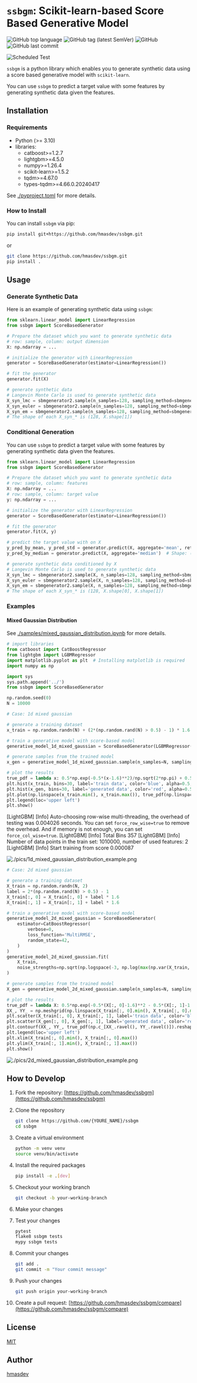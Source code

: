 # `ssbgm`: Scikit-learn-based Score Based Generative Model

![GitHub top language](https://img.shields.io/github/languages/top/hmasdev/ssbgm)
![GitHub tag (latest SemVer)](https://img.shields.io/github/v/tag/hmasdev/ssbgm?sort=semver)
![GitHub](https://img.shields.io/github/license/hmasdev/ssbgm)
![GitHub last commit](https://img.shields.io/github/last-commit/hmasdev/ssbgm)

![Scheduled Test](https://github.com/hmasdev/ssbgm/actions/workflows/tests-on-schedule.yaml/badge.svg)

`ssbgm` is a python library which enables you to generate synthetic data using a score based generative model with `scikit-learn`.

You can use `ssbgm` to predict a target value with some features by generating synthetic data given the features.

## Installation

### Requirements

- Python (>= 3.10)
- libraries:
  - catboost>=1.2.7
  - lightgbm>=4.5.0
  - numpy>=1.26.4
  - scikit-learn>=1.5.2
  - tqdm>=4.67.0
  - types-tqdm>=4.66.0.20240417

See [./pyproject.toml](./pyproject.toml) for more details.

### How to Install

You can install `ssbgm` via pip:

```bash
pip install git+https://github.com/hmasdev/ssbgm.git
```

or

```bash
git clone https://github.com/hmasdev/ssbgm.git
pip install .
```

## Usage

### Generate Synthetic Data

Here is an example of generating synthetic data using `ssbgm`:

```python
from sklearn.linear_model import LinearRegression
from ssbgm import ScoreBasedGenerator

# Prepare the dataset which you want to generate synthetic data
# row: sample, column: output dimension
X: np.ndarray = ...

# initialize the generator with LinearRegression
generator = ScoreBasedGenerator(estimator=LinearRegression())

# fit the generator
generator.fit(X)

# generate synthetic data
# Langevin Monte Carlo is used to generate synthetic data
X_syn_lmc = sbmgenerator2.sample(n_samples=128, sampling_method=sbmgenerator2.SamplingMethod.LANGEVIN_MONTECARLO, alpha=0.2).squeeze()
X_syn_euler = sbmgenerator2.sample(n_samples=128, sampling_method=sbmgenerator2.SamplingMethod.EULER).squeeze()
X_syn_em = sbmgenerator2.sample(n_samples=128, sampling_method=sbmgenerator2.SamplingMethod.EULER_MARUYAMA).squeeze()
# The shape of each X_syn_* is (128, X.shape[1])
```

### Conditional Generation

You can use `ssbgm` to predict a target value with some features by generating synthetic data given the features.

```python
from sklearn.linear_model import LinearRegression
from ssbgm import ScoreBasedGenerator

# Prepare the dataset which you want to generate synthetic data
# row: sample, column: features
X: np.ndarray = ...
# row: sample, column: target value
y: np.ndarray = ...

# initialize the generator with LinearRegression
generator = ScoreBasedGenerator(estimator=LinearRegression())

# fit the generator
generator.fit(X, y)

# predict the target value with on X
y_pred_by_mean, y_pred_std = generator.predict(X, aggregate='mean', return_std=True)  # Shape: (X.shape[0], y.shape[1]), (X.shape[0], y.shape[1])
y_pred_by_median = generator.predict(X, aggregate='median')  # Shape: (X.shape[0], y.shape[1])

# generate synthetic data conditioned by X
# Langevin Monte Carlo is used to generate synthetic data
X_syn_lmc = sbmgenerator2.sample(X, n_samples=128, sampling_method=sbmgenerator2.SamplingMethod.LANGEVIN_MONTECARLO, alpha=0.2, n_warmup=1000).squeeze()
X_syn_euler = sbmgenerator2.sample(X, n_samples=128, sampling_method=sbmgenerator2.SamplingMethod.EULER).squeeze()
X_syn_em = sbmgenerator2.sample(X, n_samples=128, sampling_method=sbmgenerator2.SamplingMethod.EULER_MARUYAMA).squeeze()
# The shape of each X_syn_* is (128, X.shape[0], X.shape[1])
```

### Examples

#### Mixed Gaussian Distribution

See [./samples/mixed_gaussian_distribution.ipynb](./samples/mixed_gaussian_distribution.ipynb) for more details.

```python
# import libraries
from catboost import CatBoostRegressor
from lightgbm import LGBMRegressor
import matplotlib.pyplot as plt  # Installing matplotlib is required
import numpy as np

import sys
sys.path.append('../')
from ssbgm import ScoreBasedGenerator

np.random.seed(0)
N = 10000
```

```python
# Case: 1d mixed gaussian

# generate a training dataset
x_train = np.random.randn(N) + (2*(np.random.rand(N) > 0.5) - 1) * 1.6

# train a generative model with score-based model
generative_model_1d_mixed_gaussian = ScoreBasedGenerator(LGBMRegressor(random_state=42)).fit(x_train, noise_strengths=np.sqrt(np.logspace(-3, np.log(x_train.var()), 101)))

# generate samples from the trained model
x_gen = generative_model_1d_mixed_gaussian.sample(n_samples=N, sampling_method=ScoreBasedGenerator.SamplingMethod.EULER).squeeze()

# plot the results
true_pdf = lambda x: 0.5*np.exp(-0.5*(x-1.6)**2)/np.sqrt(2*np.pi) + 0.5*np.exp(-0.5*(x+1.6)**2)/np.sqrt(2*np.pi)
plt.hist(x_train, bins=30, label='train data', color='blue', alpha=0.5, density=True)
plt.hist(x_gen, bins=30, label='generated data', color='red', alpha=0.5, density=True)
plt.plot(np.linspace(x_train.min(), x_train.max()), true_pdf(np.linspace(x_train.min(), x_train.max())), 'k-', label='true pdf')
plt.legend(loc='upper left')
plt.show()
```

   [LightGBM] [Info] Auto-choosing row-wise multi-threading, the overhead of testing was 0.004026 seconds.
   You can set `force_row_wise=true` to remove the overhead.
   And if memory is not enough, you can set `force_col_wise=true`.
   [LightGBM] [Info] Total Bins 357
   [LightGBM] [Info] Number of data points in the train set: 1010000, number of used features: 2
   [LightGBM] [Info] Start training from score 0.000087

![./pics/1d_mixed_gaussian_distribution_example.png](./pics/1d_mixed_gaussian_distribution_example.png)

```python
# Case: 2d mixed gaussian

# generate a training dataset
X_train = np.random.randn(N, 2)
label = 2*(np.random.rand(N) > 0.5) - 1
X_train[:, 0] = X_train[:, 0] + label * 1.6
X_train[:, 1] = X_train[:, 1] + label * 1.6

# train a generative model with score-based model
generative_model_2d_mixed_gaussian = ScoreBasedGenerator(
    estimator=CatBoostRegressor(
        verbose=0,
        loss_function='MultiRMSE',
        random_state=42,
    )
)
generative_model_2d_mixed_gaussian.fit(
    X_train,
    noise_strengths=np.sqrt(np.logspace(-3, np.log(max(np.var(X_train, axis=0))), 11)),
)

# generate samples from the trained model
X_gen = generative_model_2d_mixed_gaussian.sample(n_samples=N, sampling_method=ScoreBasedGenerator.SamplingMethod.EULER).squeeze()

# plot the results
true_pdf = lambda X: 0.5*np.exp(-0.5*(X[:, 0]-1.6)**2 - 0.5*(X[:, 1]-1.6)**2)/2/np.pi + 0.5*np.exp(-0.5*(X[:, 0]+1.6)**2 - 0.5*(X[:, 1]+1.6)**2)/2/np.pi
XX_, YY_ = np.meshgrid(np.linspace(X_train[:, 0].min(), X_train[:, 0].max()), np.linspace(X_train[:, 1].min(), X_train[:, 1].max()))
plt.scatter(X_train[:, 0], X_train[:, 1], label='train data', color='blue', alpha=0.2, marker='x')
plt.scatter(X_gen[:, 0], X_gen[:, 1], label='generated data', color='red', alpha=0.2, marker='o')
plt.contourf(XX_, YY_, true_pdf(np.c_[XX_.ravel(), YY_.ravel()]).reshape(XX_.shape), alpha=0.5)
plt.legend(loc='upper left')
plt.xlim(X_train[:, 0].min(), X_train[:, 0].max())
plt.ylim(X_train[:, 1].min(), X_train[:, 1].max())
plt.show()
```

![./pics/2d_mixed_gaussian_distribution_example.png](./pics/2d_mixed_gaussian_distribution_example.png)

## How to Develop

1. Fork the repository: [https://github.com/hmasdev/ssbgm](https://github.com/hmasdev/ssbgm)
2. Clone the repository

   ```bash
   git clone https://github.com/{YOURE_NAME}/ssbgm
   cd ssbgm
   ```

3. Create a virtual environment

   ```bash
   python -m venv venv
   source venv/bin/activate
   ```

4. Install the required packages

   ```bash
   pip install -e .[dev]
   ```

5. Checkout your working branch

   ```bash
   git checkout -b your-working-branch
   ```

6. Make your changes

7. Test your changes

   ```bash
   pytest
   flake8 ssbgm tests
   mypy ssbgm tests
   ```

8. Commit your changes

   ```bash
   git add .
   git commit -m "Your commit message"
   ```

9. Push your changes

   ```bash
   git push origin your-working-branch
   ```

10. Create a pull request: [https://github.com/hmasdev/ssbgm/compare](https://github.com/hmasdev/ssbgm/compare)

## License

[MIT](./LICENSE)

## Author

[hmasdev](https://github.com/hmasdev)
